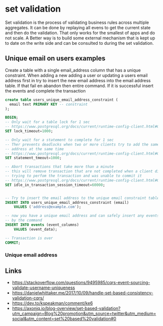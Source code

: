 # set validation

Set validation is the process of validating business rules across multiple
aggregates. It can be done by replaying all evens to get the current state and
then do the validation. That only works for the smallest of apps and do not
scale. A Better way is to build some external mechanism that is kept up to date
on the write side and can be consulted to during the set validation.


## Unique email on users examples

Create a table with a single email_address column that has a unique constraint.
When adding a new adding a user or updating a users email address first in
try to insert the new email address into the email address table.
If that fail en abandon then entire command. If it is successful insert the
events and complete the transaction

```sql
create table users_unique_email_address_constraint (
  email text PRIMARY KEY -- constraint
);
```

```sql
BEGIN;
-- Only wait for a table lock for 1 sec
-- https://www.postgresql.org/docs/current/runtime-config-client.html#GUC-LOCK-TIMEOUT
SET lock_timeout=1000;

-- Only wait for a statement to complete for 1 sec
-- Ther prevents deadlocks when two or more clients try to add the same email
-- address at the same time
-- https://www.postgresql.org/docs/current/runtime-config-client.html#GUC-STATEMENT-TIMEOUT
SET statement_tmeout=1000;

-- Abort transactions that take more than a minute
-- this will remove transaction that are not completed when a client dies while
-- trying to perfom the transaction and was unable to commit it
-- https://www.postgresql.org/docs/current/runtime-config-client.html#GUC-IDLE-IN-TRANSACTION-SESSION-TIMEOUT
SET idle_in_transaction_session_timeout=60000;


-- Try to insert the email address to the unique email constraint table
INSERT INTO users_unique_email_address_constraint (email)
    VALUES ('address@example.com');

-- now you have a unique email address and can safely insert any events needed
-- by the command
INSERT INTO events (event_columns)
    VALUES (event_data);

-- Transaction is over
COMMIT;
```

### Unique email address

## Links

- https://stackoverflow.com/questions/9495985/cqrs-event-sourcing-validate-username-uniqueness
- https://danielwhittaker.me/2017/10/09/handle-set-based-consistency-validation-cqrs/
- https://dev.to/kspeakman/comment/ke6
- https://axoniq.io/blog-overview/set-based-validation?utm_campaign=Blog%20promotion&utm_source=twitter&utm_medium=social&utm_content=set%20based%20validation#0
